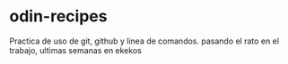 # odin-recipes
Practica de uso de git, github y linea de comandos.
pasando el rato en el trabajo, ultimas semanas en ekekos